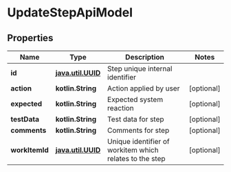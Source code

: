 
# UpdateStepApiModel

## Properties
| Name | Type | Description | Notes |
| ------------ | ------------- | ------------- | ------------- |
| **id** | [**java.util.UUID**](java.util.UUID.md) | Step unique internal identifier |  |
| **action** | **kotlin.String** | Action applied by user |  [optional] |
| **expected** | **kotlin.String** | Expected system reaction |  [optional] |
| **testData** | **kotlin.String** | Test data for step |  [optional] |
| **comments** | **kotlin.String** | Comments for step |  [optional] |
| **workItemId** | [**java.util.UUID**](java.util.UUID.md) | Unique identifier of workitem which relates to the step |  [optional] |



